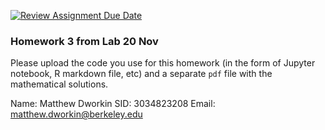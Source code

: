 [![Review Assignment Due Date](https://classroom.github.com/assets/deadline-readme-button-24ddc0f5d75046c5622901739e7c5dd533143b0c8e959d652212380cedb1ea36.svg)](https://classroom.github.com/a/fEa6b71E)
### Homework 3 from Lab 20 Nov

Please upload the code you use for this homework (in the form of Jupyter notebook, R markdown file, etc) and a separate `pdf` file with the mathematical solutions. 

Name: Matthew Dworkin
SID: 3034823208
Email: matthew.dworkin@berkeley.edu